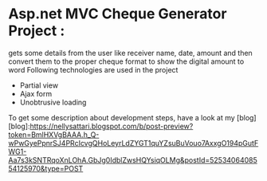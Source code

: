# Asp.net MVC Cheque Generator Project :
gets some details from the user like receiver name, date, amount
and then convert them to the proper cheque format to show the digital amount to word
Following technologies are used in the project

- Partial view
- Ajax form
- Unobtrusive loading 

To get some description about development steps, have a look at my [blog]
[blog]:https://nellysattari.blogspot.com/b/post-preview?token=BmlHXVgBAAA.h_Q-wPwGyePpnrSJ4PRcIcvgQHoLeyrLdZYGT1quYZsuBuVouo7AxxgO194pGutFWG1-Aa7s3kSNTRqoXnLOhA.GbJg0IdblZwsHQYsiqOLMg&postId=5253406408554125970&type=POST 
